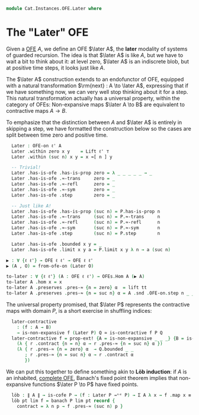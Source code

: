 <!--
```agda
open import Cat.Displayed.Univalence.Thin
open import Cat.Instances.OFE.Complete
open import Cat.Displayed.Total
open import Cat.Instances.OFE
open import Cat.Prelude
```
-->

```agda
module Cat.Instances.OFE.Later where
```

# The "Later" OFE

Given a [OFE] $A$, we define an OFE $\later A$, the **later** modality
of systems of guarded recursion. The idea is that $\later A$ is like
$A$, but we have to wait a bit to think about it: at level zero, $\later
A$ is an indiscrete blob, but at positive time steps, it looks just like
$A$.

The $\later A$ construction extends to an endofunctor of OFE, equipped
with a natural transformation $\rm{next} : A \to \later A$, expressing
that if we have something now, we can very well stop thinking about it
for a step. This natural transformation actually has a universal
property, within the category of OFEs: Non-expansive maps $\later A \to
B$ are equivalent to contractive maps $A \to B$.

[OFE]: Cat.Instances.OFE.html
[complete OFE]: Cat.Instances.OFE.Complete.html
[bfpt]: Cat.Instances.OFE.Complete.html#banachs-fixed-point-theorem

<!--
```agda
open OFE-Notation

module _ {ℓ ℓ'} {A : Type ℓ} (P : OFE-on ℓ' A) where
  private
    instance _ = P
    module P = OFE-on P
```
-->

To emphasize that the distinction between $A$ and $\later A$ is entirely
in skipping a step, we have formatted the construction below so the
cases are split between time zero and positive time.

```agda
  Later : OFE-on ℓ' A
  Later .within zero x y    = Lift ℓ' ⊤
  Later .within (suc n) x y = x ≈[ n ] y

  -- Trivial!
  Later .has-is-ofe .has-is-prop zero = λ _ _ _ _ _ → _
  Later .has-is-ofe .≈-trans     zero = _
  Later .has-is-ofe .≈-refl      zero = _
  Later .has-is-ofe .≈-sym       zero = _
  Later .has-is-ofe .step        zero = _

  -- Just like A!
  Later .has-is-ofe .has-is-prop (suc n) = P.has-is-prop n
  Later .has-is-ofe .≈-trans     (suc n) = P.≈-trans     n
  Later .has-is-ofe .≈-refl      (suc n) = P.≈-refl      n
  Later .has-is-ofe .≈-sym       (suc n) = P.≈-sym       n
  Later .has-is-ofe .step        (suc n) = P.step        n

  Later .has-is-ofe .bounded x y = _
  Later .has-is-ofe .limit x y a = P.limit x y λ n → a (suc n)
```

```agda
▶ : ∀ {ℓ ℓ'} → OFE ℓ ℓ' → OFE ℓ ℓ'
▶ (A , O) = from-ofe-on (Later O)

to-later : ∀ {ℓ ℓ'} (A : OFE ℓ ℓ') → OFEs.Hom A (▶ A)
to-later A .hom x = x
to-later A .preserves .pres-≈ {n = zero} α  = lift tt
to-later A .preserves .pres-≈ {n = suc n} α = A .snd .OFE-on.step n _ _ α
```

<!--
```agda
module
  _ {ℓa ℓa' ℓb ℓb'} {A : Type ℓa} {B : Type ℓb}
    (P : OFE-on ℓa' A) (Q : OFE-on ℓb' B)
  where

  private
    instance
      _ = P
      _ = Q
    module P = OFE-on P
    module Q = OFE-on Q
```
-->

The universal property promised, that $\later P$ represents the
contractive maps with domain $P$, is a short exercise in shuffling
indices:

```agda
  later-contractive
    : (f : A → B)
    → is-non-expansive f (Later P) Q ≃ is-contractive f P Q
  later-contractive f = prop-ext! {A = is-non-expansive _ _ _} {B = is-contractive _ _ _}
    (λ { r .contract {n = n} α → r .pres-≈ {n = suc n} α })
    (λ { r .pres-≈ {n = zero} α  → Q.bounded _ _
       ; r .pres-≈ {n = suc n} α → r .contract α
       })
```

<!--
```agda
module _ {ℓa ℓa'} {A : Type ℓa} (P : OFE-on ℓa' A) where
  private
    instance _ = P
    module P = OFE-on P
```
-->

We can put this together to define something akin to **Löb induction**:
if $A$ is an inhabited, [complete OFE], Banach's fixed point theorem
implies that non-expansive functions $\later P \to P$ have fixed points.

```agda
  löb : ∥ A ∥ → is-cofe P → (f : Later P →ⁿᵉ P) → Σ A λ x → f .map x ≡ x
  löb pt lim f = banach P lim pt record {
    contract = λ n p → f .pres-≈ (suc n) p }
```
